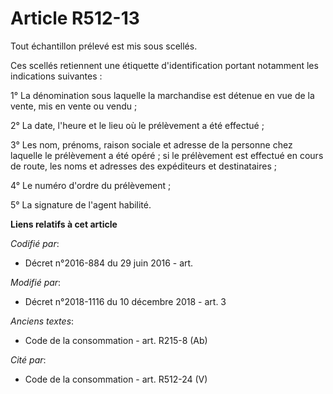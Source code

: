 # Article R512-13

Tout échantillon prélevé est mis sous scellés.

Ces scellés retiennent une étiquette d'identification portant notamment les indications suivantes :

1° La dénomination sous laquelle la marchandise est détenue en vue de la vente, mis en vente ou vendu ;

2° La date, l'heure et le lieu où le prélèvement a été effectué ;

3° Les nom, prénoms, raison sociale et adresse de la personne chez laquelle le prélèvement a été opéré ; si le prélèvement
est effectué en cours de route, les noms et adresses des expéditeurs et destinataires ;

4° Le numéro d'ordre du prélèvement ;

5° La signature de l'agent habilité.

**Liens relatifs à cet article**

_Codifié par_:

  - Décret n°2016-884 du 29 juin 2016 - art.

_Modifié par_:

  - Décret n°2018-1116 du 10 décembre 2018 - art. 3

_Anciens textes_:

  - Code de la consommation - art. R215-8 (Ab)

_Cité par_:

  - Code de la consommation - art. R512-24 (V)
